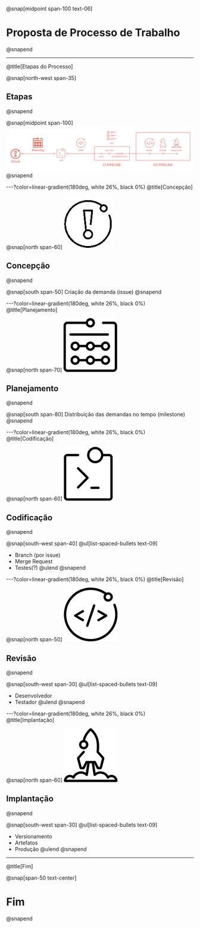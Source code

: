 @snap[midpoint span-100 text-06]
# Proposta de Processo de Trabalho
@snapend

---
@title[Etapas do Processo]

@snap[north-west span-35]
## Etapas
@snapend

@snap[midṕoint span-100]
![Process](assets/img/process.png)
@snapend

---?color=linear-gradient(180deg, white 26%, black 0%)
@title[Concepção]

@snap[north span-60]
![Concepção](assets/img/conception.png)
## Concepção
@snapend

@snap[south span-50]
Criação da demanda (issue)
@snapend

---?color=linear-gradient(180deg, white 26%, black 0%)
@title[Planejamento]

@snap[north span-70]
![Planejamento](assets/img/planning.png)
## Planejamento
@snapend

@snap[south span-80]
Distribuição das demandas no tempo (milestone)
@snapend

---?color=linear-gradient(180deg, white 26%, black 0%)
@title[Codificação]

@snap[north span-60]
![Codificação](assets/img/coding.png)
## Codificação
@snapend

@snap[south-west span-40]
@ul[list-spaced-bullets text-09]
- Branch (por issue)
- Merge Request
- Testes(?)
@ulend
@snapend

---?color=linear-gradient(180deg, white 26%, black 0%)
@title[Revisão]

@snap[north span-50]
![Revisão](assets/img/reviewing.png)
## Revisão
@snapend

@snap[south-west span-30]
@ul[list-spaced-bullets text-09]
- Desenvolvedor
- Testador
@ulend
@snapend

---?color=linear-gradient(180deg, white 26%, black 0%)
@title[Implantação]

@snap[north span-60]
![Implantação](assets/img/deployment.png)
## Implantação
@snapend

@snap[south-west span-30]
@ul[list-spaced-bullets text-09]
- Versionamento
- Artefatos
- Produção
@ulend
@snapend

---
@title[Fim]

@snap[span-50 text-center]
# Fim
@snapend
